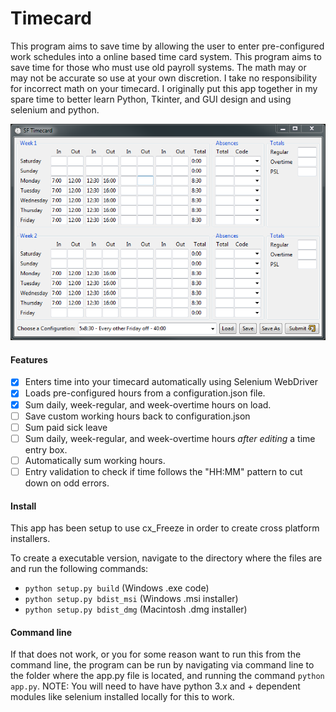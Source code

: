 # Timecard

This program aims to save time by allowing the user to enter pre-configured work schedules into a online based time card system. This program aims to save time for those who must use old payroll systems. The math may or may not be accurate so use at your own discretion. I take no responsibility for incorrect math on your timecard. I originally put this app together in my spare time to better learn Python, Tkinter, and GUI design and using selenium and python.

![Screenshot](screenshot.png)

#### Features
- [X] Enters time into your timecard automatically using Selenium WebDriver
- [X] Loads pre-configured hours from a configuration.json file.
- [X] Sum daily, week-regular, and week-overtime hours on load.
- [ ] Save custom working hours back to configuration.json
- [ ] Sum paid sick leave
- [ ] Sum daily, week-regular, and week-overtime hours *after editing* a time entry box.
- [ ] Automatically sum working hours.
- [ ] Entry validation to check if time follows the "HH:MM" pattern to cut down on odd errors.

#### Install
This app has been setup to use cx_Freeze in order to create cross platform installers.

To create a executable version, navigate to the directory where the files are and run the following commands:

- `python setup.py build` (Windows .exe code)
- `python setup.py bdist_msi` (Windows .msi installer)
- `python setup.py bdist_dmg` (Macintosh .dmg installer)

#### Command line
If that does not work, or you for some reason want to run this from the command line, the program can be run by navigating via command line to the folder where the app.py file is located, and running the command `python app.py`. NOTE: You will need to have have python 3.x and + dependent modules like selenium installed locally for this to work.
